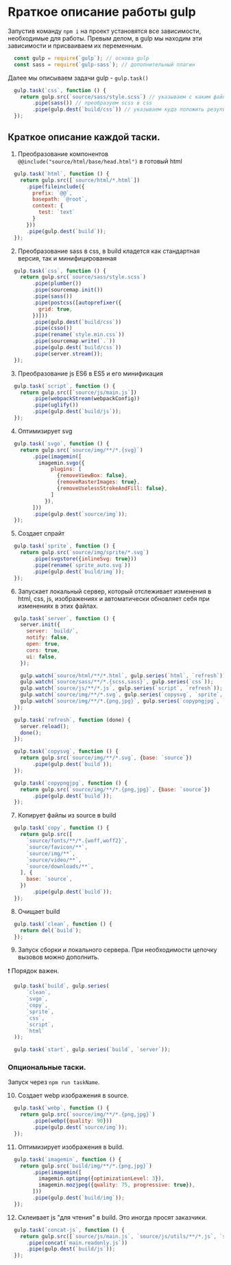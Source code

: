 # Rраткоe описание работы gulp

Запустив команду `npm i` на проект установятся все зависимости, необходимые для работы.
Превым делом, в gulp мы находим эти зависимости и присваиваем их переменным.

```js
  const gulp = require(`gulp`); // основа gulp
  const sass = require(`gulp-sass`); // дополнительный плагин
```

Далее мы описываем задачи gulp - `gulp.task()`

```js
  gulp.task(`css`, function () {
    return gulp.src(`source/sass/style.scss`) // указываем с каким файлом мы работаем
        .pipe(sass()) // преобразуем scss в css
        .pipe(gulp.dest(`build/css`)) // указываем куда положить результат преобразования
  });
```

## Краткое описание каждой таски.

1. Преобразование компонентов `@@include("source/html/base/head.html")` в готовый html

```js
  gulp.task(`html`, function () {
    return gulp.src([`source/html/*.html`])
      .pipe(fileinclude({
        prefix: `@@`,
        basepath: `@root`,
        context: {
          test: `text`
        }
      }))
      .pipe(gulp.dest(`build`));
  });
```

2. Преобразование sass в css, в build кладется как стандартная версия, так и минифицированная

```js
  gulp.task(`css`, function () {
    return gulp.src(`source/sass/style.scss`)
        .pipe(plumber())
        .pipe(sourcemap.init())
        .pipe(sass())
        .pipe(postcss([autoprefixer({
          grid: true,
        })]))
        .pipe(gulp.dest(`build/css`))
        .pipe(csso())
        .pipe(rename(`style.min.css`))
        .pipe(sourcemap.write(`.`))
        .pipe(gulp.dest(`build/css`))
        .pipe(server.stream());
  });
```

3. Преобразование js ES6 в ES5 и его минификация 

```js
  gulp.task(`script`, function () {
    return gulp.src([`source/js/main.js`])
        .pipe(webpackStream(webpackConfig))
        .pipe(uglify())
        .pipe(gulp.dest(`build/js`));
  });
```

4. Оптимизирует svg

```js
  gulp.task(`svgo`, function () {
    return gulp.src(`source/img/**/*.{svg}`)
        .pipe(imagemin([
          imagemin.svgo({
              plugins: [
                {removeViewBox: false},
                {removeRasterImages: true},
                {removeUselessStrokeAndFill: false},
              ]
            }),
        ]))
        .pipe(gulp.dest(`source/img`));
  });
```

5. Создает спрайт

```js
  gulp.task(`sprite`, function () {
    return gulp.src(`source/img/sprite/*.svg`)
        .pipe(svgstore({inlineSvg: true}))
        .pipe(rename(`sprite_auto.svg`))
        .pipe(gulp.dest(`build/img`));
  });
```

6. Запускает локальный сервер, который отслеживает изменения в html, css, js, изображениях и автоматически обновляет себя при изменениях в этих файлах.

```js
  gulp.task(`server`, function () {
    server.init({
      server: `build/`,
      notify: false,
      open: true,
      cors: true,
      ui: false,
    });

    gulp.watch(`source/html/**/*.html`, gulp.series(`html`, `refresh`));
    gulp.watch(`source/sass/**/*.{scss,sass}`, gulp.series(`css`));
    gulp.watch(`source/js/**/*.js`, gulp.series(`script`, `refresh`));
    gulp.watch(`source/img/**/*.svg`, gulp.series(`copysvg`, `sprite`, `html`, `refresh`));
    gulp.watch(`source/img/**/*.{png,jpg}`, gulp.series(`copypngjpg`, `html`, `refresh`));
  });

  gulp.task(`refresh`, function (done) {
    server.reload();
    done();
  });

  gulp.task(`copysvg`, function () {
    return gulp.src(`source/img/**/*.svg`, {base: `source`})
        .pipe(gulp.dest(`build`));
  });

  gulp.task(`copypngjpg`, function () {
    return gulp.src(`source/img/**/*.{png,jpg}`, {base: `source`})
        .pipe(gulp.dest(`build`));
  });
```

7. Копирует файлы из source в build

```js
  gulp.task(`copy`, function () {
    return gulp.src([
      `source/fonts/**/*.{woff,woff2}`,
      `source/favicon/**`,
      `source/img/**`,
      `source/video/**`,
      `source/downloads/**`,
    ], {
      base: `source`,
    })
        .pipe(gulp.dest(`build`));
  });
```

8. Очищает build

```js
  gulp.task(`clean`, function () {
    return del(`build`);
  });
```

9. Запуск сборки и локального сервера. При необходимости цепочку вызовов можно дополнить. 

❗ Порядок важен.

```js
  gulp.task(`build`, gulp.series(
      `clean`,
      `svgo`,
      `copy`,
      `sprite`,
      `css`,
      `script`,
      `html`
  ));

  gulp.task(`start`, gulp.series(`build`, `server`));
```

### Опциональные таски. 
Запуск через `npm run taskName`.

10. Создает webp изображения в source.

```js
  gulp.task(`webp`, function () {
    return gulp.src(`source/img/**/*.{png,jpg}`)
        .pipe(webp({quality: 90}))
        .pipe(gulp.dest(`source/img`));
  });
```

11. Оптимизирует изображения в build.

```js
  gulp.task(`imagemin`, function () {
    return gulp.src(`build/img/**/*.{png,jpg}`)
        .pipe(imagemin([
          imagemin.optipng({optimizationLevel: 3}),
          imagemin.mozjpeg({quality: 75, progressive: true}),
        ]))
        .pipe(gulp.dest(`build/img`));
  });
```

12. Склеивает js "для чтения" в build. Это иногда просят заказчики.

```js
  gulp.task(`concat-js`, function () {
    return gulp.src([`source/js/main.js`, `source/js/utils/**/*.js`, `source/js/modules/**/*.js`])
      .pipe(concat(`main.readonly.js`))
      .pipe(gulp.dest(`build/js`));
  });
```
